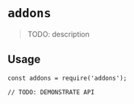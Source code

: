 # `addons`

> TODO: description

## Usage

```
const addons = require('addons');

// TODO: DEMONSTRATE API
```

